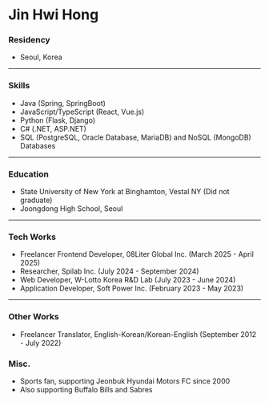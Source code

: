 # Jin Hwi Hong

### Residency
- Seoul, Korea
  
---

### Skills
- Java (Spring, SpringBoot)
- JavaScript/TypeScript (React, Vue.js)
- Python (Flask, Django)
- C# (.NET, ASP.NET)
- SQL (PostgreSQL, Oracle Database, MariaDB) and NoSQL (MongoDB) Databases

---

### Education
- State University of New York at Binghamton, Vestal NY (Did not graduate)
- Joongdong High School, Seoul

---

### Tech Works
- Freelancer Frontend Developer, 08Liter Global Inc. (March 2025 - April 2025)
- Researcher, Spilab Inc. (July 2024 - September 2024)
- Web Developer, W-Lotto Korea R&D Lab (July 2023 - June 2024)
- Application Developer, Soft Power Inc. (February 2023 - May 2023)

---

### Other Works
- Freelancer Translator, English-Korean/Korean-English (September 2012 - July 2022)

### Misc.
- Sports fan, supporting Jeonbuk Hyundai Motors FC since 2000
- Also supporting Buffalo Bills and Sabres

